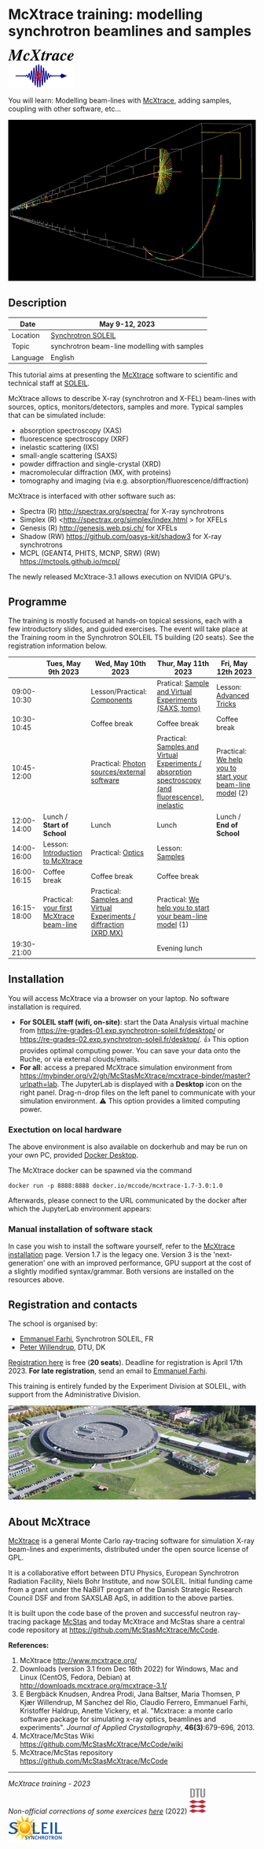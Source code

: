 # McXtrace training: modelling synchrotron beamlines and samples

![McXtrace](images/mcxtrace-logo.png  "McXtrace")

You will learn: Modelling beam-lines with [McXtrace](http://www.mcxtrace.org/), adding samples, coupling with other software, etc...

![McXtrace diff](images/mcxtrace-diff.png  "McXtrace diff")

## Description

| Date | May 9-12, 2023 |
| --------|-------------------|
|Location |  	[Synchrotron SOLEIL](https://www.synchrotron-soleil.fr/fr) |
| Topic | synchrotron beam-line modelling with samples |
| Language | English |

This tutorial aims at presenting the [McXtrace](http://www.mcxtrace.org) software to scientific and technical staff at [SOLEIL](https://www.synchrotron-soleil.fr/fr).

McXtrace allows to describe X-ray (synchrotron and X-FEL) beam-lines with sources, optics, monitors/detectors, samples and more. 
Typical samples that can be simulated include:
- absorption spectroscopy (XAS)
- fluorescence spectroscopy (XRF)
- inelastic scattering (IXS)
- small-angle scattering (SAXS)
- powder diffraction and single-crystal (XRD)
- macromolecular diffraction (MX, with proteins)
- tomography and imaging (via e.g. absorption/fluorescence/diffraction)

McXtrace is interfaced with other software such as:
- Spectra (R) <http://spectrax.org/spectra/> for X-ray synchrotrons
- Simplex (R) <http://spectrax.org/simplex/index.html > for XFELs
- Genesis (R) <http://genesis.web.psi.ch/> for XFELs
- Shadow (RW) <https://github.com/oasys-kit/shadow3> for X-ray synchrotrons
- MCPL (GEANT4, PHITS, MCNP, SRW) (RW) <https://mctools.github.io/mcpl/>

The newly released McXtrace-3.1 allows execution on NVIDIA GPU's.

## Programme

The training is mostly focused at hands-on topical sessions, each with a few introductory slides, and guided exercises. The event will take place at the Training room in the Synchrotron SOLEIL T5 building (20 seats). See the registration information below.

|       |  Tues, May 9th 2023 | Wed, May 10th 2023 | Thur, May 11th 2023 | Fri, May 12th 2023 |
|-------|-------------------|----------------------------|----------------------------|-----------------------|
| 09:00-10:30 | |  Lesson/Practical: [Components](https://github.com/McStasMcXtrace/Schools/tree/master/2023/SOLEIL_May_2023/Day2_Wednesday_May_10th/3_Components) | Pratical: [Sample and Virtual Experiments (SAXS, tomo)](https://github.com/McStasMcXtrace/Schools/tree/master/2023/SOLEIL_May_2023/Day3_Thursday_May_11th/9_Practical_Virtual_Exp_tomo) | Lesson: [Advanced Tricks](https://github.com/McStasMcXtrace/Schools/tree/master/2023/SOLEIL_May_2023/Day4_Friday_May_12th/11_Advanced_Tricks) | 
| 10:30-10:45 | |	Coffee break | Coffee break | Coffee break |
| 10:45-12:00 | | Practical: [Photon sources/external software](https://github.com/McStasMcXtrace/Schools/tree/master/2023/SOLEIL_May_2023/Day2_Wednesday_May_10th/4_Sources) | Practical: [Samples and Virtual Experiments / absorption spectroscopy (and fluorescence), inelastic](https://github.com/McStasMcXtrace/Schools/tree/master/2023/SOLEIL_May_2023/Day3_Thursday_May_11th/8_Practical_Virtual_Exp_spectroscopy) | Practical: [We help you to start your beam-line model](https://github.com/McStasMcXtrace/Schools/tree/master/2023/SOLEIL_May_2023/Day3_Thursday_May_11th/10_Starting_your_own_beam_line) (2) |
| 12:00-14:00 |	Lunch / **Start of School** |	Lunch | Lunch | Lunch / **End of School** |
| 14:00-16:00 |Lesson: [Introduction to McXtrace](https://github.com/McStasMcXtrace/Schools/tree/master/2023/SOLEIL_May_2023/Day1_Tuesday_May_9th/1_Introduction)  | Practical: [Optics](https://github.com/McStasMcXtrace/Schools/tree/master/2023/SOLEIL_May_2023/Day2_Wednesday_May_10th/5_Optics) | Lesson: [Samples](https://github.com/McStasMcXtrace/Schools/tree/master/2023/SOLEIL_May_2023/Day3_Thursday_May_11th/7_Samples) | |
| 16:00-16:15 |	Coffee break |	Coffee break |	Coffee break |	 |
| 16:15-18:00 |Practical: [your first McXtrace beam-line](https://github.com/McStasMcXtrace/Schools/tree/master/2023/SOLEIL_May_2023/Day1_Tuesday_May_9th/2_1st_Beamline) | Practical: [Samples and Virtual Experiments / diffraction (XRD,MX)](https://github.com/McStasMcXtrace/Schools/tree/master/2023/SOLEIL_May_2023/Day2_Wednesday_May_10th/6_Practical_Virtual_Exp_diffraction)  | Practical: [We help you to start your beam-line model](https://github.com/McStasMcXtrace/Schools/tree/master/2023/SOLEIL_May_2023/Day3_Friday_March_11th/10_Starting_your_own_beam_line) (1) | |
| 19:30-21:00 | | | Evening lunch | |

## Installation

You will access McXtrace via a browser on your laptop. No software installation is required.

- **For SOLEIL staff (wifi, on-site)**: start the Data Analysis virtual machine from <https://re-grades-01.exp.synchrotron-soleil.fr/desktop/> or <https://re-grades-02.exp.synchrotron-soleil.fr/desktop/>. :+1: This option provides optimal computing power. You can save your data onto the Ruche, or via external clouds/emails.
- **For all**: access a prepared McXtrace simulation environment from <https://mybinder.org/v2/gh/McStasMcXtrace/mcxtrace-binder/master?urlpath=lab>. The JupyterLab is displayed with a __Desktop__ icon on the right panel. Drag-n-drop files on the left panel to communicate with your simulation environment. :warning: This option provides a limited computing power.

### Exectution on local hardware
The above environment is also available on dockerhub and may be run on your own PC, provided [Docker Desktop](https://www.docker.com/products/docker-desktop).

The McXtrace docker can be spawned via the command
```
docker run -p 8888:8888 docker.io/mccode/mcxtrace-1.7-3.0:1.0
```
Afterwards, please connect to the URL communicated by the docker after which the JupyterLab environment appears:

### Manual installation of software stack
In case you wish to install the software yourself, refer to the [McXtrace installation](http://mcxtrace.org/download/) page. Version 1.7 is the legacy one. Version 3 is the 'next-generation' one with an improved performance, GPU support at the cost of a slightly modified syntax/grammar. Both versions are installed on the resources above.

## Registration and contacts

The school is organised by:

- [Emmanuel Farhi](mailto:emmanuel.farhi@synchrotron-soleil.fr), Synchrotron SOLEIL, FR 
- [Peter Willendrup](https://www.fysik.dtu.dk/english/Research/NEXMAP/About-NEXMAP/Staff/Person?id=38697&tab=2&qt=dtupublicationquery), DTU, DK

[Registration here](https://indico.synchrotron-soleil.fr/e/mcxtrace2023) is free (**20 seats**). Deadline for registration is April 17th 2023. **For late registration**, send an email to [Emmanuel Farhi](mailto:emmanuel.farhi@synchrotron-soleil.fr).

This training is entirely funded by the Experiment Division at SOLEIL, with support from the Administrative Division.

![SOLEIL](images/19095652_1767452143270648_7625920286961398719_o.resized.jpg  "SOLEIL")

## About McXtrace

[McXtrace](http://www.mcxtrace.org/) is a general Monte Carlo ray-tracing software for simulation X-ray beam-lines and experiments, distributed under the open source license of GPL.

It is a collaborative effort between DTU Physics, European Synchrotron Radiation Facility, Niels Bohr Institute, and now SOLEIL. Initial funding came from a grant under the NaBiIT program of the Danish Strategic Research Council DSF and from SAXSLAB ApS, in addition to the above parties.

It is built upon the code base of the proven and successful neutron ray-tracing package [McStas](http://mcstas.org/) and today McXtrace and McStas share a central code repository at https://github.com/McStasMcXtrace/McCode.

**References:**

1. McXtrace http://www.mcxtrace.org/
2. Downloads (version 3.1 from Dec 16th 2022) for Windows, Mac and Linux (CentOS, Fedora, Debian) at http://downloads.mcxtrace.org/mcxtrace-3.1/
3. E Bergbäck Knudsen, Andrea Prodi, Jana Baltser, Maria Thomsen, P Kjær Willendrup, M Sanchez del Rio, Claudio Ferrero, Emmanuel Farhi, Kristoffer Haldrup, Anette Vickery, et al. "Mcxtrace: a monte carlo software package for simulating x-ray optics, beamlines and experiments". _Journal of Applied Crystallography_, **46(3)**:679-696, 2013.
4. McXtrace/McStas Wiki https://github.com/McStasMcXtrace/McCode/wiki
5. McXtrace/McStas repository https://github.com/McStasMcXtrace/McCode

***
*McXtrace training - 2023*  
*Non-official corrections of some exercices [here](https://github.com/antoinepado/Corrections_School_March_2022)*  (2022)
![DTU](images/dtu_logo.gif  "DTU")
![SOLEIL](images/soleil-logo.png  "SOLEIL")

